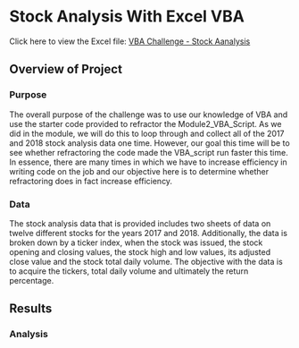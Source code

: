 # **Stock Analysis With Excel VBA** 
Click here to view the Excel file: [VBA Challenge - Stock Aanalysis](https://github.com/jzaragoza21/stock-analysis/blob/main/VBA_challenge.xlsm)

## **Overview of Project**

### **Purpose**

The overall purpose of the challenge was to use our knowledge of VBA and use the starter code provided to refractor the Module2_VBA_Script. As we did in the module, we will do this to loop through and collect all of the 2017 and 2018 stock analysis data one time. However, our goal this time will be to see whether refractoring the code made the VBA_script run faster this time. In essence, there are many times in which we have to increase efficiency in writing code on the job and our objective here is to determine whether refractoring does in fact increase efficiency.   

### **Data**

The stock analysis data that is provided includes two sheets of data on twelve different stocks for the years 2017 and 2018. Additionally, the data is broken down by a ticker index, when the stock was issued, the stock opening and closing values, the stock high and low values, its adjusted close value and the stock total daily volume. The objective with the data is to acquire the tickers, total daily volume and ultimately the return percentage. 

## **Results**

### **Analysis**


